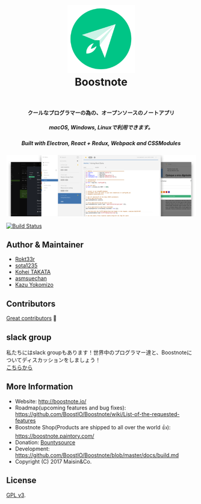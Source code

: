 <h1 align="center">
  <a href="https://github.com/BoostIO/Boostnote"><img src="./resources/app.png" alt="Boostnote" width="180"></a>
  <br>
  Boostnote
  <br>
  <br>
</h1>
<h4 align="center">クールなプログラマーの為の、オープンソースのノートアプリ </h4>
<h5 align="center">macOS, Windows, Linuxで利用できます。</h5>
<h5 align="center">Built with Electron, React + Redux, Webpack and CSSModules</h5>

![Boostnote app screenshot](./resources/repository/top.png)

[![Build Status](https://travis-ci.org/BoostIO/Boostnote.svg?branch=master)](https://travis-ci.org/BoostIO/Boostnote)

## Author & Maintainer
- [Rokt33r](https://github.com/rokt33r)
- [sota1235](https://github.com/sota1235)
- [Kohei TAKATA](https://github.com/kohei-takata)
- [asmsuechan](https://github.com/asmsuechan)
- [Kazu Yokomizo](https://github.com/kazup01)

## Contributors
[Great contributors](https://github.com/BoostIO/Boostnote/graphs/contributors) :tada:

## slack group
私たちにはslack groupもあります！世界中のプログラマー達と、Boostnoteについてディスカッションをしましょう！ <br>
[こちらから](https://join.slack.com/boostnote-group/shared_invite/MTk3NTE4MDIyMzEwLTE0OTczMjE0NTUtNTAyNjJhZDRjMw)

## More Information
* Website: http://boostnote.io/
* Roadmap(upcoming features and bug fixes): https://github.com/BoostIO/Boostnote/wiki/List-of-the-requested-features
* Boostnote Shop(Products are shipped to all over the world :+1:): https://boostnote.paintory.com/
* Donation: [Bountysource](https://salt.bountysource.com/teams/boostnote)
* Development: https://github.com/BoostIO/Boostnote/blob/master/docs/build.md
* Copyright (C) 2017 Maisin&Co.

## License

[GPL v3](./LICENSE).
